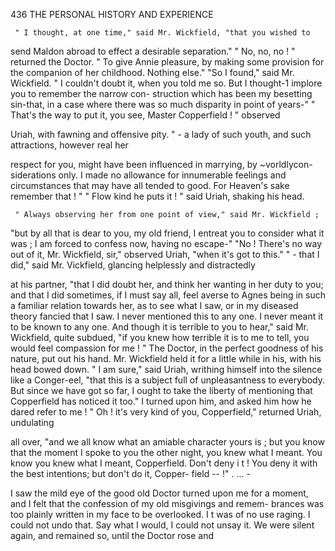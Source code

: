 436            THE PERSONAL HISTORY AND EXPERIENCE

     " I thought, at one time," said Mr. Wickfield, "that you wished to
 send Maldon abroad to effect a desirable separation."
     " No, no, no ! " returned the Doctor. " To give Annie pleasure, by
 making some provision for the companion of her childhood. Nothing
 else."
     "So I found," said Mr. Wickfield. " I couldn't doubt it, when you
 told me so. But I thought-1 implore you to remember the narrow con-
 struction which has been my besetting sin-that, in a case where there was
 so much disparity in point of years-"
     " That's the way to put it, you see, Master Copperfield ! " observed

 Uriah, with fawning and offensive pity.
     " - a lady of such youth, and such attractions, however real her

 respect for you, might have been influenced in marrying, by ~vorldlycon-
 siderations only. I made no allowance for innumerable feelings and
 circumstances that may have all tended to good. For Heaven's sake
remember that ! "
     " FIow kind he puts it ! " said Uriah, shaking his head.

     " Always observing her from one point of view," said Mr. Wickfield ;
 "but by all that is dear to you, my old friend, I entreat you to consider
 what it was ; I am forced to confess now, having no escape-"
     "No ! There's no way out of it, Mr. Wickfield, sir," observed Uriah,
 "when it's got to this."
     " - that I did," said Mr. Vickfield, glancing helplessly and distractedly

 at his partner, "that I did doubt her, and think her wanting in her duty
 to you; and that I did sometimes, if I must say all, feel averse to Agnes
 being in such a familiar relation towards her, as to see what I saw, or
 in my diseased theory fancied that I saw. I never mentioned this to any
 one. I never meant it to be known to any one. And though it is terrible
 to you to hear," said Mr. Wickfield, quite subdued, "if you knew how
 terrible it is to me to tell, you would feel compassion for me ! "
     The Doctor, in the perfect goodness of his nature, put out his hand.
 Mr. Wickfield held it for a little while in his, with his head bowed
 down.
     " I am sure," said Uriah, writhing himself into the silence like a
 Conger-eel, "that this is a subject full of unpleasantness to everybody.
 But since we have got so far, I ought to take the liberty of mentioning
 that Copperfield has noticed it too."
     I turned upon him, and asked him how he dared refer to me !
     " Oh ! it's very kind of you, Copperfield," returned Uriah, undulating

all over, "and we all know what an amiable character yours is ; but you
know that the moment I spoke to you the other night, you knew what I
meant. You know you knew what I meant, Copperfield. Don't deny
i t ! You deny it with the best intentions; but don't do it, Copper-
field
--    !"
  . ...
     -


   I saw the mild eye of the good old Doctor turned upon me for a
moment, and I felt that the confession of my old misgivings and remem-
brances was too plainly written in my face to be overlooked. I t was of no
use raging. I could not undo that. Say what I would, I could not
unsay it.
   We were silent again, and remained so, until the Doctor rose and
